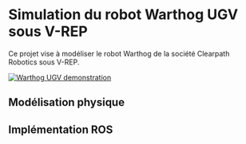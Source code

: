 # Simulation du robot Warthog UGV sous V-REP

Ce projet vise à modéliser le robot Warthog de la société Clearpath Robotics sous V-REP.

[![Warthog UGV demonstration](http://img.youtube.com/vi/ilkuWxcwzV8/0.jpg)](http://www.youtube.com/watch?v=ilkuWxcwzV8)


## Modélisation physique



## Implémentation ROS